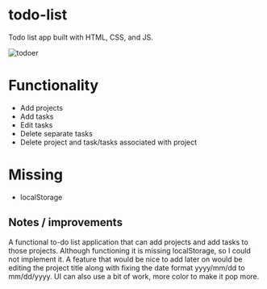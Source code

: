 # todo-list
Todo list app built with HTML, CSS, and JS.

![todoer](https://github.com/DataMoshing/todo-list/assets/55223157/21f5cc20-6534-4841-bd1c-c098106ccff3)

# Functionality
* Add projects
* Add tasks
* Edit tasks
* Delete separate tasks
* Delete project and task/tasks associated with project

# Missing
* localStorage

## Notes / improvements
A functional to-do list application that can add projects and add tasks to those projects. Although functioning it is missing localStorage, so I could not implement it.
A feature that would be nice to add later on would be editing the project title along with fixing the date format yyyy/mm/dd to mm/dd/yyyy. UI can also use a bit of work,
more color to make it pop more.
